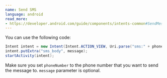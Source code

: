 ```yaml
---
name: Send SMS
language: android
read_more:
- https://developer.android.com/guide/components/intents-common#SendMessage
---
```

You can use the following code:

```java
Intent intent = new Intent(Intent.ACTION_VIEW, Uri.parse("sms:" + phoneNumber));     
intent.putExtra("sms_body", message); 
startActivity(intent);
```

Make sure you set `phoneNumber` to the phone number that you want to send the message to.
`message` parameter is optional.
